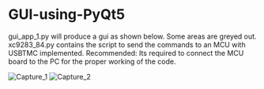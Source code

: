# GUI-using-PyQt5
gui_app_1.py will produce a gui as shown below. Some areas are greyed out. 
xc9283_84.py contains the script to send the commands to an MCU with USBTMC implemented.
Recommended: Its required to connect the MCU board to the PC for the proper working of the code.


![Capture_1](https://user-images.githubusercontent.com/23416448/191438264-edc5d701-2beb-4904-a5be-e38a496acfe7.PNG)
![Capture_2](https://user-images.githubusercontent.com/23416448/191438328-890d137a-8322-42d2-a4fe-f06b855d4f59.PNG)
